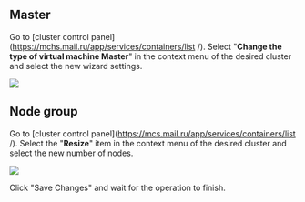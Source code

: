 Master
------

Go to [cluster control panel](https://mchs.mail.ru/app/services/containers/list /). Select "**Change the type of virtual machine Master**" in the context menu of the desired cluster and select the new wizard settings.

![](./assets/1582901562865-1582901562865.png)

Node group
----------

Go to [cluster control panel](https://mcs.mail.ru/app/services/containers/list /). Select the "**Resize**" item in the context menu of the desired cluster and select the new number of nodes.

![](./assets/1582901740073-1582901740073.png)

Click "Save Changes" and wait for the operation to finish.